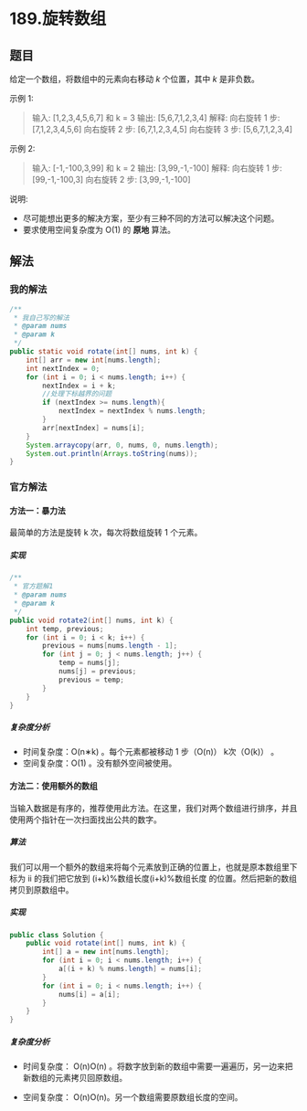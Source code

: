 # 189.旋转数组

## 题目

给定一个数组，将数组中的元素向右移动 *k* 个位置，其中 *k* 是非负数。

示例 1:

> 输入: [1,2,3,4,5,6,7] 和 k = 3
> 输出: [5,6,7,1,2,3,4]
> 解释:
> 向右旋转 1 步: [7,1,2,3,4,5,6]
> 向右旋转 2 步: [6,7,1,2,3,4,5]
> 向右旋转 3 步: [5,6,7,1,2,3,4]

示例 2:

> 输入: [-1,-100,3,99] 和 k = 2
> 输出: [3,99,-1,-100]
> 解释: 
> 向右旋转 1 步: [99,-1,-100,3]
> 向右旋转 2 步: [3,99,-1,-100]



说明:

- 尽可能想出更多的解决方案，至少有三种不同的方法可以解决这个问题。
- 要求使用空间复杂度为 O(1) 的 **原地** 算法。



## 解法



### 我的解法

```java
/**
 * 我自己写的解法
 * @param nums
 * @param k
 */
public static void rotate(int[] nums, int k) {
    int[] arr = new int[nums.length];
    int nextIndex = 0;
    for (int i = 0; i < nums.length; i++) {
        nextIndex = i + k;
        //处理下标越界的问题
        if (nextIndex >= nums.length){
            nextIndex = nextIndex % nums.length;
        }
        arr[nextIndex] = nums[i];
    }
    System.arraycopy(arr, 0, nums, 0, nums.length);
    System.out.println(Arrays.toString(nums));
}
```



### 官方解法

#### 方法一：暴力法

最简单的方法是旋转 k 次，每次将数组旋转 1 个元素。

##### 实现

```java
/**
 * 官方题解1
 * @param nums
 * @param k
 */
public void rotate2(int[] nums, int k) {
	int temp, previous;
	for (int i = 0; i < k; i++) {
		previous = nums[nums.length - 1];
		for (int j = 0; j < nums.length; j++) {
			temp = nums[j];
			nums[j] = previous;
			previous = temp;
		}
	}
}
```



##### 复杂度分析

- 时间复杂度：O(n∗k) 。每个元素都被移动 1 步（O(n)） k次（O(k)） 。
- 空间复杂度：O(1) 。没有额外空间被使用。



#### 方法二：使用额外的数组

当输入数据是有序的，推荐使用此方法。在这里，我们对两个数组进行排序，并且使用两个指针在一次扫面找出公共的数字。

##### 算法

我们可以用一个额外的数组来将每个元素放到正确的位置上，也就是原本数组里下标为 ii 的我们把它放到 (i+k)\%数组长度(i+k)%数组长度 的位置。然后把新的数组拷贝到原数组中。

##### 实现

```java
public class Solution {
    public void rotate(int[] nums, int k) {
        int[] a = new int[nums.length];
        for (int i = 0; i < nums.length; i++) {
            a[(i + k) % nums.length] = nums[i];
        }
        for (int i = 0; i < nums.length; i++) {
            nums[i] = a[i];
        }
    }
}

```

##### 复杂度分析

- 时间复杂度： O(n)O(n) 。将数字放到新的数组中需要一遍遍历，另一边来把新数组的元素拷贝回原数组。

- 空间复杂度： O(n)O(n)。另一个数组需要原数组长度的空间。

    

